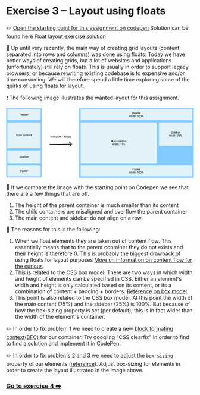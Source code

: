 # Exercise 3 – Layout using floats

:pencil2: [Open the starting point for this assignment on codepen](https://codepen.io/taranger/pen/JzvqEy)
Solution can be found here [Float layout exercise solution](https://codepen.io/taranger/pen/WmJBRV)

:book: Up until very recently, the main way of creating grid layouts (content separated into rows and columns) was done using floats. Today we have better ways of creating grids, but a lot of websites and applications (unfortunately) still rely on floats. This is usually in order to support legacy browsers, or because rewriting existing codebase is to expensive and/or time consuming. We will therefore spend a little time exploring some of the quirks of using floats for layout.

:exclamation: The following image illustrates the wanted layout for this assignment.

![](1-1.png)

:book: If we compare the image with the starting point on Codepen we see that there are a few things that are off.
1. The height of the parent container is much smaller than its content
2. The child containers are misaligned and overflow the parent container
3. The main content and sidebar do not align on a row

:book: The reasons for this is the following:
1. When we float elements they are taken out of content flow. This essentially means that to the parent container they do not exists and their height is therefore 0. This is probably the biggest drawback of using floats for layout purposes [More on information on content flow for the curious](https://developer.mozilla.org/en-US/docs/Web/CSS/CSS_Flow_Layout/In_Flow_and_Out_of_Flow).
2. This is related to the CSS box model. There are two ways in which width and height of elements can be specified in CSS. Either an element's width and height is only calculated based on its content, or its a combination of content + padding + borders. [Reference on box model](https://developer.mozilla.org/en-US/docs/Web/CSS/CSS_Box_Model/Introduction_to_the_CSS_box_model).
3. This point is also related to the CSS box model. At this point the width of the main content (75%) and the sidebar (25%) is 100%. But because of how the box-sizing property is set (per default), this is in fact wider than the width of the element's container.

:pencil2: In order to fix problem 1 we need to create a new [block formating context(BFC)](https://developer.mozilla.org/en-US/docs/Web/Guide/CSS/Block_formatting_context) for our container. Try googling "CSS clearfix" in order to find to find a solution and implement it in CodePen.

:pencil2: In order to fix problems 2 and 3 we need to adjust the `box-sizing` property of our elements ([reference](https://developer.mozilla.org/en-US/docs/Web/CSS/box-sizing)). Adjust box-sizing for elements in order to create the layout illustrated in the image above.

### [Go to exercise 4 :arrow_right:](../exercise-4/readme.md)
